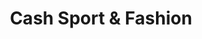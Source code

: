 ---
title: "Cash Sport & Fashion"
url: /altdorf-ur/cash-sport-und-fashion-schmiedgasse/
shop: Kleidung
---